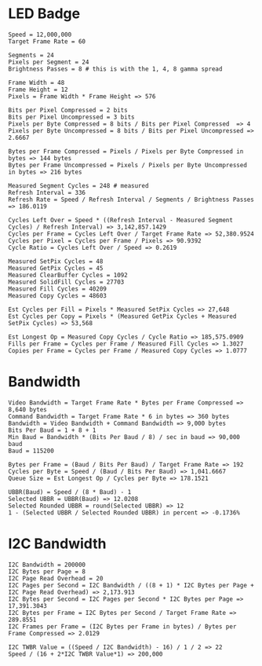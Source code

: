 ﻿# LED Badge

    Speed = 12,000,000
    Target Frame Rate = 60
    
    Segments = 24
    Pixels per Segment = 24
    Brightness Passes = 8 # this is with the 1, 4, 8 gamma spread
    
    Frame Width = 48
    Frame Height = 12
    Pixels = Frame Width * Frame Height => 576
    
    Bits per Pixel Compressed = 2 bits
    Bits per Pixel Uncompressed = 3 bits
    Pixels per Byte Compressed = 8 bits / Bits per Pixel Compressed  => 4
    Pixels per Byte Uncompressed = 8 bits / Bits per Pixel Uncompressed => 2.6667
    
    Bytes per Frame Compressed = Pixels / Pixels per Byte Compressed in bytes => 144 bytes
    Bytes per Frame Uncompressed = Pixels / Pixels per Byte Uncompressed in bytes => 216 bytes
    
    Measured Segment Cycles = 248 # measured
    Refresh Interval = 336
    Refresh Rate = Speed / Refresh Interval / Segments / Brightness Passes => 186.0119
    
    Cycles Left Over = Speed * ((Refresh Interval - Measured Segment Cycles) / Refresh Interval) => 3,142,857.1429
    Cycles per Frame = Cycles Left Over / Target Frame Rate => 52,380.9524
    Cycles per Pixel = Cycles per Frame / Pixels => 90.9392
    Cycle Ratio = Cycles Left Over / Speed => 0.2619
    
    Measured SetPix Cycles = 48
    Measured GetPix Cycles = 45
    Measured ClearBuffer Cycles = 1092
    Measured SolidFill Cycles = 27703
    Measured Fill Cycles = 40209
    Measured Copy Cycles = 48603
    
    Est Cycles per Fill = Pixels * Measured SetPix Cycles => 27,648
    Est Cycles per Copy = Pixels * (Measured GetPix Cycles + Measured SetPix Cycles) => 53,568
    
    Est Longest Op = Measured Copy Cycles / Cycle Ratio => 185,575.0909
    Fills per Frame = Cycles per Frame / Measured Fill Cycles => 1.3027
    Copies per Frame = Cycles per Frame / Measured Copy Cycles => 1.0777
   
# Bandwidth
    
    Video Bandwidth = Target Frame Rate * Bytes per Frame Compressed => 8,640 bytes
    Command Bandwidth = Target Frame Rate * 6 in bytes => 360 bytes
    Bandwidth = Video Bandwidth + Command Bandwidth => 9,000 bytes
    Bits Per Baud = 1 + 8 + 1
    Min Baud = Bandwidth * (Bits Per Baud / 8) / sec in baud => 90,000 baud
    Baud = 115200
    
    Bytes per Frame = (Baud / Bits Per Baud) / Target Frame Rate => 192
    Cycles per Byte = Speed / (Baud / Bits Per Baud) => 1,041.6667
    Queue Size = Est Longest Op / Cycles per Byte => 178.1521
    
    UBBR(Baud) = Speed / (8 * Baud) - 1
    Selected UBBR = UBBR(Baud) => 12.0208
    Selected Rounded UBBR = round(Selected UBBR) => 12
    1 - (Selected UBBR / Selected Rounded UBBR) in percent => -0.1736%
    
# I2C Bandwidth
   
    I2C Bandwidth = 200000
    I2C Bytes per Page = 8
    I2C Page Read Overhead = 20
    I2C Pages per Second = I2C Bandwidth / ((8 + 1) * I2C Bytes per Page + I2C Page Read Overhead) => 2,173.913
    I2C Bytes per Second = I2C Pages per Second * I2C Bytes per Page => 17,391.3043
    I2C Bytes per Frame = I2C Bytes per Second / Target Frame Rate => 289.8551
    I2C Frames per Frame = (I2C Bytes per Frame in bytes) / Bytes per Frame Compressed => 2.0129
    
    I2C TWBR Value = ((Speed / I2C Bandwidth) - 16) / 1 / 2 => 22
    Speed / (16 + 2*I2C TWBR Value*1) => 200,000